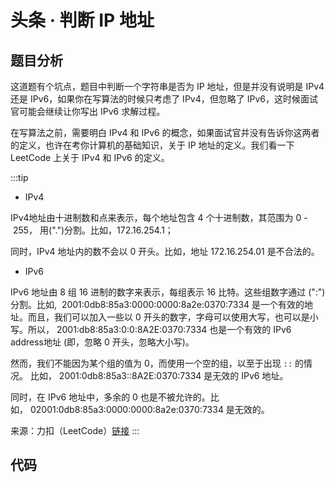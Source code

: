 # 头条 · 判断 IP 地址

## 题目分析

这道题有个坑点，题目中判断一个字符串是否为 IP 地址，但是并没有说明是 IPv4 还是 IPv6，如果你在写算法的时候只考虑了 IPv4，但忽略了 IPv6，这时候面试官可能会继续让你写出 IPv6 求解过程。

在写算法之前，需要明白 IPv4 和 IPv6 的概念，如果面试官并没有告诉你这两者的定义，也许在考你计算机的基础知识，关于 IP 地址的定义。我们看一下 LeetCode 上关于 IPv4 和 IPv6 的定义。

:::tip
- IPv4

IPv4地址由十进制数和点来表示，每个地址包含 4 个十进制数，其范围为 0 - 255， 用(".")分割。比如，172.16.254.1；

同时，IPv4 地址内的数不会以 0 开头。比如，地址 172.16.254.01 是不合法的。

- IPv6

IPv6 地址由 8 组 16 进制的数字来表示，每组表示 16 比特。这些组数字通过 (":")分割。比如,  2001:0db8:85a3:0000:0000:8a2e:0370:7334 是一个有效的地址。而且，我们可以加入一些以 0 开头的数字，字母可以使用大写，也可以是小写。所以， 2001:db8:85a3:0:0:8A2E:0370:7334 也是一个有效的 IPv6 address地址 (即，忽略 0 开头，忽略大小写)。

然而，我们不能因为某个组的值为 0，而使用一个空的组，以至于出现 `::` 的情况。 比如， 2001:0db8:85a3::8A2E:0370:7334 是无效的 IPv6 地址。

同时，在 IPv6 地址中，多余的 0 也是不被允许的。比如， 02001:0db8:85a3:0000:0000:8a2e:0370:7334 是无效的。

来源：力扣（LeetCode）[链接](https://leetcode-cn.com/problems/validate-ip-address)
:::

## 代码

